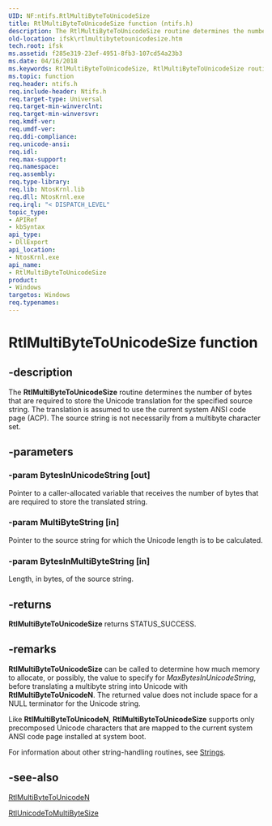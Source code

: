 ```yaml
---
UID: NF:ntifs.RtlMultiByteToUnicodeSize
title: RtlMultiByteToUnicodeSize function (ntifs.h)
description: The RtlMultiByteToUnicodeSize routine determines the number of bytes that are required to store the Unicode translation for the specified source string.
old-location: ifsk\rtlmultibytetounicodesize.htm
tech.root: ifsk
ms.assetid: f285e319-23ef-4951-8fb3-107cd54a23b3
ms.date: 04/16/2018
ms.keywords: RtlMultiByteToUnicodeSize, RtlMultiByteToUnicodeSize routine [Installable File System Drivers], ifsk.rtlmultibytetounicodesize, ntifs/RtlMultiByteToUnicodeSize, rtlref_f2e77505-7c59-4bb2-993f-622ea16a83c6.xml
ms.topic: function
req.header: ntifs.h
req.include-header: Ntifs.h
req.target-type: Universal
req.target-min-winverclnt: 
req.target-min-winversvr: 
req.kmdf-ver: 
req.umdf-ver: 
req.ddi-compliance: 
req.unicode-ansi: 
req.idl: 
req.max-support: 
req.namespace: 
req.assembly: 
req.type-library: 
req.lib: NtosKrnl.lib
req.dll: NtosKrnl.exe
req.irql: "< DISPATCH_LEVEL"
topic_type:
- APIRef
- kbSyntax
api_type:
- DllExport
api_location:
- NtosKrnl.exe
api_name:
- RtlMultiByteToUnicodeSize
product:
- Windows
targetos: Windows
req.typenames: 
---
```


# RtlMultiByteToUnicodeSize function


## -description


The <b>RtlMultiByteToUnicodeSize</b> routine determines the number of bytes that are required to store the Unicode translation for the specified source string. The translation is assumed to use the current system ANSI code page (ACP). The source string is not necessarily from a multibyte character set. 


## -parameters




### -param BytesInUnicodeString [out]

Pointer to a caller-allocated variable that receives the number of bytes that are required to store the translated string. 


### -param MultiByteString [in]

Pointer to the source string for which the Unicode length is to be calculated. 


### -param BytesInMultiByteString [in]

Length, in bytes, of the source string. 


## -returns



<b>RtlMultiByteToUnicodeSize</b> returns STATUS_SUCCESS. 




## -remarks



<b>RtlMultiByteToUnicodeSize</b> can be called to determine how much memory to allocate, or possibly, the value to specify for <i>MaxBytesInUnicodeString</i>, before translating a multibyte string into Unicode with <b>RtlMultiByteToUnicodeN</b>. The returned value does not include space for a NULL terminator for the Unicode string. 

Like <b>RtlMultiByteToUnicodeN</b>, <b>RtlMultiByteToUnicodeSize</b> supports only precomposed Unicode characters that are mapped to the current system ANSI code page installed at system boot. 

For information about other string-handling routines, see <a href="https://msdn.microsoft.com/library/windows/hardware/ff563884">Strings</a>. 




## -see-also




<a href="https://msdn.microsoft.com/library/windows/hardware/ff553113">RtlMultiByteToUnicodeN</a>



<a href="https://msdn.microsoft.com/library/windows/hardware/ff553266">RtlUnicodeToMultiByteSize</a>
 

 

